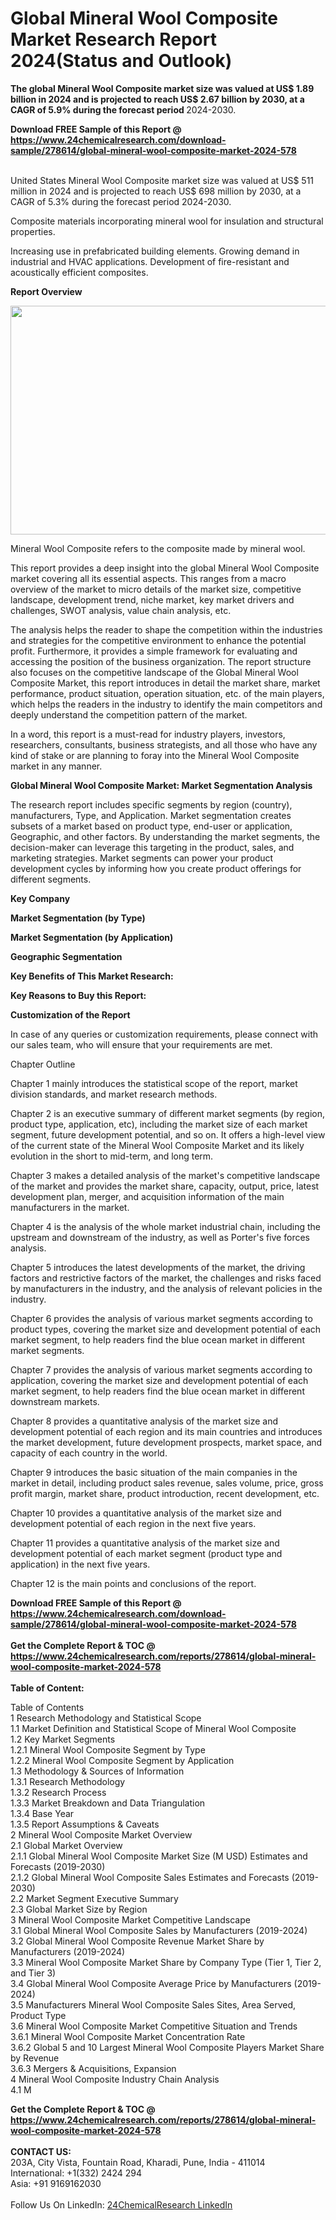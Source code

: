 <h1>Global Mineral Wool Composite Market Research Report 2024(Status and Outlook)</h1><p><strong>The global Mineral Wool Composite market size was valued at US$ 1.89 billion in 2024 and is projected to reach US$ 2.67 billion by 2030, at a CAGR of 5.9% during the forecast period </strong>2024-2030.</p><p>
</p><p></p><div><b>Download FREE Sample of this Report @ 
            <a href="https://www.24chemicalresearch.com/download-sample/278614/global-mineral-wool-composite-market-2024-578">
            https://www.24chemicalresearch.com/download-sample/278614/global-mineral-wool-composite-market-2024-578</a></b></div><br><p>
</p><p>
United States Mineral Wool Composite market size was valued at US$ 511 million in 2024 and is projected to reach US$ 698 million by 2030, at a CAGR of 5.3% during the forecast period 2024-2030.</p><p>
</p><p>
Composite materials incorporating mineral wool for insulation and structural properties.</p><p>
</p><p>
Increasing use in prefabricated building elements. Growing demand in industrial and HVAC applications. Development of fire-resistant and acoustically efficient composites.</p><p>
</p><p>
<strong>Report Overview</strong></p><p>
</p><p><img alt="" src="https://24chemicalresearch.com/assets/report-images/globalMineralWoolCompositemarket.png" style="height:366px; width:731px"></p><p>
Mineral Wool Composite refers to the composite made by mineral wool.</p><p>
This report provides a deep insight into the global Mineral Wool Composite market covering all its essential aspects. This ranges from a macro overview of the market to micro details of the market size, competitive landscape, development trend, niche market, key market drivers and challenges, SWOT analysis, value chain analysis, etc.</p><p>
The analysis helps the reader to shape the competition within the industries and strategies for the competitive environment to enhance the potential profit. Furthermore, it provides a simple framework for evaluating and accessing the position of the business organization. The report structure also focuses on the competitive landscape of the Global Mineral Wool Composite Market, this report introduces in detail the market share, market performance, product situation, operation situation, etc. of the main players, which helps the readers in the industry to identify the main competitors and deeply understand the competition pattern of the market.</p><p>
In a word, this report is a must-read for industry players, investors, researchers, consultants, business strategists, and all those who have any kind of stake or are planning to foray into the Mineral Wool Composite market in any manner.</p><p>
<strong>Global Mineral Wool Composite Market: Market Segmentation Analysis</strong></p><p>
The research report includes specific segments by region (country), manufacturers, Type, and Application. Market segmentation creates subsets of a market based on product type, end-user or application, Geographic, and other factors. By understanding the market segments, the decision-maker can leverage this targeting in the product, sales, and marketing strategies. Market segments can power your product development cycles by informing how you create product offerings for different segments.</p><p>
<strong>Key Company</strong></p><p>
</p><p>
</p><p><strong>Market Segmentation (by Type)</strong></p><p>
</p><p>
</p><p></p><p>
<strong>Market Segmentation (by Application)</strong></p><p>
</p><p>
</p><p></p><p>
<strong>Geographic Segmentation</strong></p><p>
</p><p>
</p><p></p><p>
<strong>Key Benefits of This Market Research:</strong></p><p>
</p><p>
</p><p></p><p>
<strong>Key Reasons to Buy this Report:</strong></p><p>
</p><p>
</p><p><strong>Customization of the Report</strong></p><p>
In case of any queries or customization requirements, please connect with our sales team, who will ensure that your requirements are met.</p><p>
Chapter Outline</p><p>
Chapter 1 mainly introduces the statistical scope of the report, market division standards, and market research methods.</p><p>
</p><p>
Chapter 2 is an executive summary of different market segments (by region, product type, application, etc), including the market size of each market segment, future development potential, and so on. It offers a high-level view of the current state of the Mineral Wool Composite Market and its likely evolution in the short to mid-term, and long term.</p><p>
</p><p>
Chapter 3 makes a detailed analysis of the market's competitive landscape of the market and provides the market share, capacity, output, price, latest development plan, merger, and acquisition information of the main manufacturers in the market.</p><p>
</p><p>
Chapter 4 is the analysis of the whole market industrial chain, including the upstream and downstream of the industry, as well as Porter's five forces analysis.</p><p>
</p><p>
Chapter 5 introduces the latest developments of the market, the driving factors and restrictive factors of the market, the challenges and risks faced by manufacturers in the industry, and the analysis of relevant policies in the industry.</p><p>
</p><p>
Chapter 6 provides the analysis of various market segments according to product types, covering the market size and development potential of each market segment, to help readers find the blue ocean market in different market segments.</p><p>
</p><p>
Chapter 7 provides the analysis of various market segments according to application, covering the market size and development potential of each market segment, to help readers find the blue ocean market in different downstream markets.</p><p>
</p><p>
Chapter 8 provides a quantitative analysis of the market size and development potential of each region and its main countries and introduces the market development, future development prospects, market space, and capacity of each country in the world.</p><p>
</p><p>
Chapter 9 introduces the basic situation of the main companies in the market in detail, including product sales revenue, sales volume, price, gross profit margin, market share, product introduction, recent development, etc.</p><p>
</p><p>
Chapter 10 provides a quantitative analysis of the market size and development potential of each region in the next five years.</p><p>
</p><p>
Chapter 11 provides a quantitative analysis of the market size and development potential of each market segment (product type and application) in the next five years.</p><p>
</p><p>
Chapter 12 is the main points and conclusions of the report.</p><div><b>Download FREE Sample of this Report @ 
            <a href="https://www.24chemicalresearch.com/download-sample/278614/global-mineral-wool-composite-market-2024-578">
            https://www.24chemicalresearch.com/download-sample/278614/global-mineral-wool-composite-market-2024-578</a></b></div><br><div><b>Get the Complete Report & TOC @ 
            <a href="https://www.24chemicalresearch.com/reports/278614/global-mineral-wool-composite-market-2024-578">
            https://www.24chemicalresearch.com/reports/278614/global-mineral-wool-composite-market-2024-578</a></b></div><br>
            <b>Table of Content:</b><p>Table of Contents<br />
1 Research Methodology and Statistical Scope<br />
1.1 Market Definition and Statistical Scope of Mineral Wool Composite<br />
1.2 Key Market Segments<br />
1.2.1 Mineral Wool Composite Segment by Type<br />
1.2.2 Mineral Wool Composite Segment by Application<br />
1.3 Methodology & Sources of Information<br />
1.3.1 Research Methodology<br />
1.3.2 Research Process<br />
1.3.3 Market Breakdown and Data Triangulation<br />
1.3.4 Base Year<br />
1.3.5 Report Assumptions & Caveats<br />
2 Mineral Wool Composite Market Overview<br />
2.1 Global Market Overview<br />
2.1.1 Global Mineral Wool Composite Market Size (M USD) Estimates and Forecasts (2019-2030)<br />
2.1.2 Global Mineral Wool Composite Sales Estimates and Forecasts (2019-2030)<br />
2.2 Market Segment Executive Summary<br />
2.3 Global Market Size by Region<br />
3 Mineral Wool Composite Market Competitive Landscape<br />
3.1 Global Mineral Wool Composite Sales by Manufacturers (2019-2024)<br />
3.2 Global Mineral Wool Composite Revenue Market Share by Manufacturers (2019-2024)<br />
3.3 Mineral Wool Composite Market Share by Company Type (Tier 1, Tier 2, and Tier 3)<br />
3.4 Global Mineral Wool Composite Average Price by Manufacturers (2019-2024)<br />
3.5 Manufacturers Mineral Wool Composite Sales Sites, Area Served, Product Type<br />
3.6 Mineral Wool Composite Market Competitive Situation and Trends<br />
3.6.1 Mineral Wool Composite Market Concentration Rate<br />
3.6.2 Global 5 and 10 Largest Mineral Wool Composite Players Market Share by Revenue<br />
3.6.3 Mergers & Acquisitions, Expansion<br />
4 Mineral Wool Composite Industry Chain Analysis<br />
4.1 M</p><div><b>Get the Complete Report & TOC @ 
            <a href="https://www.24chemicalresearch.com/reports/278614/global-mineral-wool-composite-market-2024-578">
            https://www.24chemicalresearch.com/reports/278614/global-mineral-wool-composite-market-2024-578</a></b></div><br><b>CONTACT US:</b><br>
            203A, City Vista, Fountain Road, Kharadi, Pune, India - 411014<br>
            International: +1(332) 2424 294<br>
            Asia: +91 9169162030 <br><br>
            Follow Us On LinkedIn: <a href="https://www.linkedin.com/company/24chemicalresearch/">24ChemicalResearch LinkedIn</a>